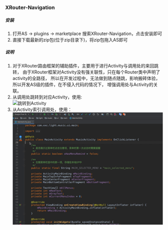 ### XRouter-Navigation
##### 安装
1.  打开AS -> plugins -> marketplace 搜索XRouter-Navigation，点击安装即可
2.  直接下载最新的zip包(位于zip目录下)，将zip包拖入AS即可


##### 说明
1. 对于XRouter路由框架的辅助插件，主要用于进行Activity与调用处的来回跳转，
由于XRouter框架对Activity没有强关联性，只在每个Router类中声明了activity的全路径，
所以在开发过程中，无法做到随点随跳，影响搬砖体验，所以开发AS级的插件，在不侵入代码的情况下，
增强调用处与Activity的关联。
2. 从调用处跳转到对应Activity，使用:  
![跳转到Activity](https://youtu.be/8WPIngWW7zw)
3. 从Activity索引调用处，使用：
![索引调用](media/show_invoker.gif)


